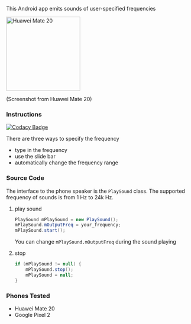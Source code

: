 This Android app emits sounds of user-specified frequencies

<img src="./huawei_mate_20_screenshot.jpg" width="200" alt="Huawei Mate 20"/>

(Screenshot from Huawei Mate 20)

### Instructions

[![Codacy Badge](https://api.codacy.com/project/badge/Grade/1e1548dad7fc49c3bc8813c19901b10b)](https://app.codacy.com/app/dtczhl/dtc-frequency-player?utm_source=github.com&utm_medium=referral&utm_content=dtczhl/dtc-frequency-player&utm_campaign=Badge_Grade_Dashboard)

There are three ways to specify the frequency

*   type in the frequency
*   use the slide bar
*   automatically change the frequency range

### Source Code
The interface to the phone speaker is the `PlaySound` class. The supported frequency of sounds is from 1 Hz to 24k Hz.

1.  play sound
    ```java
    PlaySound mPlaySound = new PlaySound();
    mPlaySound.mOutputFreq = your_frequency;
    mPlaySound.start();
    ```
    You can change `mPlaySound.mOutputFreq` during the sound playing

2.  stop
    ```java
    if (mPlaySound != null) {
        mPlaySound.stop();
        mPlaySound = null;
    }
    ```

### Phones Tested

*   Huawei Mate 20
*   Google Pixel 2
